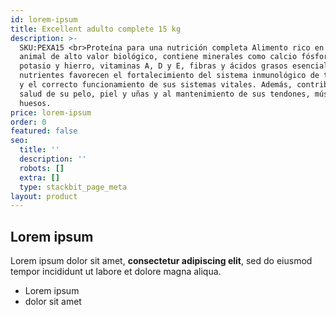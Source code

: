 ```yaml
---
id: lorem-ipsum
title: Excellent adulto complete 15 kg
description: >-
  SKU:PEXA15 <br>Proteína para una nutrición completa Alimento rico en proteína
  animal de alto valor biológico, contiene minerales como calcio fósforo,
  potasio y hierro, vitaminas A, D y E, fibras y ácidos grasos esenciales. Estos
  nutrientes favorecen el fortalecimiento del sistema inmunológico de tu mascota
  y el correcto funcionamiento de sus sistemas vitales. Además, contribuyen a la
  salud de su pelo, piel y uñas y al mantenimiento de sus tendones, músculos y
  huesos.
price: lorem-ipsum
order: 0
featured: false
seo:
  title: ''
  description: ''
  robots: []
  extra: []
  type: stackbit_page_meta
layout: product
---
```

## Lorem ipsum

Lorem ipsum dolor sit amet, **consectetur adipiscing elit**, sed do eiusmod tempor incididunt ut labore et dolore magna aliqua.

- Lorem ipsum
- dolor sit amet